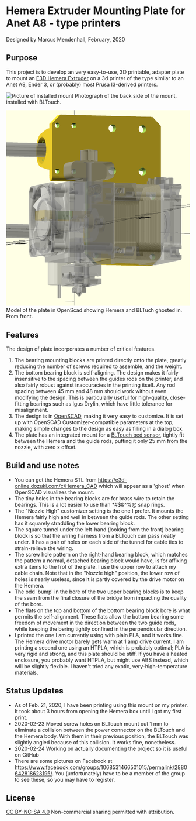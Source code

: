 # Hemera Extruder Mounting Plate for Anet A8 - type printers
Designed by Marcus Mendenhall, February, 2020
## Purpose
This project is to develop an very easy-to-use, 3D printable,  adapter plate to mount an [E3D Hemera Extruder](https://e3d-online.com/e3d-hemera) on a 3d printer of the type similar to an Anet A8, Ender 3, or (probably) most Prusa I3-derived printers.

![Picture of installed mount](20200222_114732.jpg)
Photograph of the back side of the mount, installed with BLTouch.

![Front view of model](hemera_bltouch_plate_with_hemera_model.png)
Model of the plate in OpenScad showing Hemera and BLTuch ghosted in.  From front.
## Features

The design of plate incorporates a number of critical features. 

1.  The bearing mounting blocks are printed directly onto the plate, greatly reducing the number of screws required to assemble, and the weight.
1. The bottom bearing block is self-aligning.  The design makes it fairly insensitive to the spacing between the guides rods on the printer, and also fairly robust against inaccuracies in the printing itself.  Any rod spacing between 45 mm and 48 mm should work without even modifying the design. This is particularly useful for high-quality, close-fitting bearings such as Igus Drylin, which have little tolerance for misalignment.
1. The design is in [OpenSCAD](https://www.openscad.org), making it very easy to customize.  It is set up with OpenSCAD Customizer-compatible parameters at the top, making simple changes to the design as easy as filling in a dialog box.
1. The plate has an integrated mount for a  [BLTouch bed sensor](https://www.antclabs.com), tightly fit between the Hemera and the guide rods, putting it only 25 mm from the nozzle, with zero x offset.

## Build and use notes
* You can get the Hemera STL from <https://e3d-online.dozuki.com/c/Hemera_CAD> which will appear as a 'ghost' when OpenSCAD visualizes the mount. 
* The tiny holes in the bearing blocks are for brass wire to retain the bearings.  This is a lot easier to use than *#$&^%@ snap rings.
* The "Nozzle High" customizer setting is the one I prefer.  It mounts the Hemera fairly high and well in between the guide rods.  The other setting has it squarely straddling the lower bearing block.
* The square tunnel under the left-hand (looking from the front) bearing block is so that the wiring harness from a BLTouch can pass neatly under.  It has a pair of holes on each side of the tunnel for cable ties to strain-relieve the wiring.
* The screw hole pattern on the right-hand bearing block, which matches the pattern a normal, detached bearing block would have, is for affixing extra items to the frot of the plate.  I use the upper row to attach my cable chain. Note that in the "Nozzle high" position, the lower row of holes is nearly useless, since it is partly covered by the drive motor on the Hemera.
* The odd 'bump' in the bore of the two upper bearing blocks is to keep the seam from the final closure of the bridge from impacting the quality of the bore. 
* The flats on the top and bottom of the bottom bearing block bore is what permits the self-alignment.  These flats allow the bottom bearing some freedom of movement in the direction between the two guide rods, while keeping the bering tightly confined in the perpendicular direction.  
* I printed the one I am currently using with plain PLA, and it works fine.  The Hemera drive motor barely gets warm at 1 amp drive current.  I am printing a second one using an HTPLA, which is probably optimal;  PLA is very rigid and strong, and this plate should be stiff.  If you have a heated enclosure, you probably want HTPLA, but might use ABS instead, which will be slightly flexible. I haven't tried any exotic, very-high-temperature materials.
 
## Status Updates
* As of Feb. 21, 2020, I have been printing using this mount on my printer.   It took about 3 hours from opening the Hemera box until I got my first print.  
* 2020-02-23 Moved screw holes on BLTouch mount out 1 mm to eliminate a collision between the power connector on the BLTouch and the Hemera body.  With them in their previous position, the BLTouch was slightly angled because of this collision. It works fine, nonetheless.
* 2020-02-24 Working on actually documenting the project so it is useful on GitHub
* There are some pictures on Facebook at <https://www.facebook.com/groups/1068531466501015/permalink/2880642818623195/>.  You (unfortunately) have to be a member of the group to see these, so you may have to register.

## License
 [CC BY-NC-SA 4.0](https://creativecommons.org/licenses/by-nc-sa/4.0/)
Non-commercial sharing permitted with attribution.


